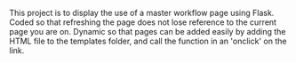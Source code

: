 This project is to display the use of a master workflow page using Flask. Coded so that refreshing the page does not lose reference to the current page you are on. Dynamic so that pages can be added easily by adding the HTML file to the templates folder, and call the function in an 'onclick' on the link. 